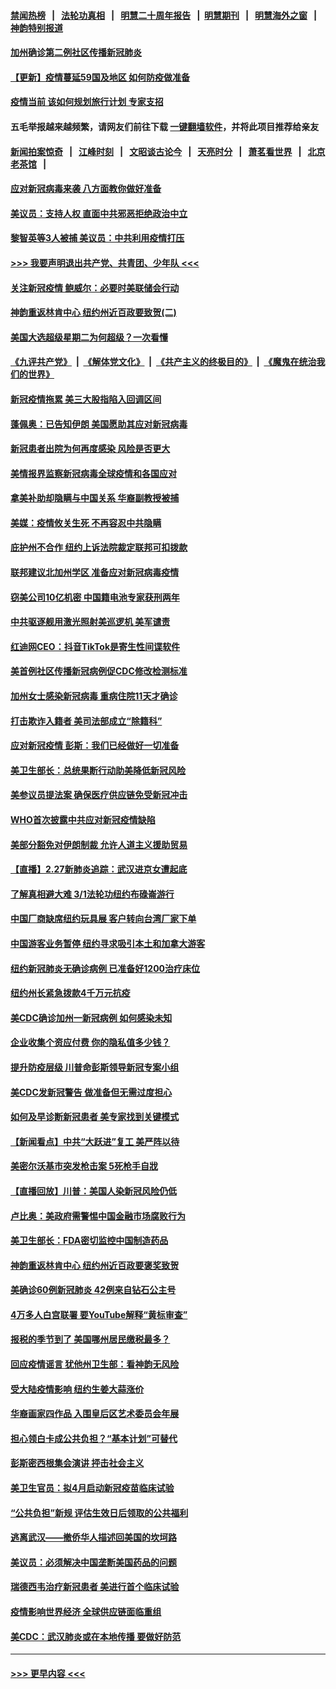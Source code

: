 #### [禁闻热榜](热点新闻.md?=0)  &nbsp;&nbsp;|&nbsp;&nbsp; [法轮功真相](https://github.com/gfw-breaker/truth/blob/master/README.md?=0) &nbsp;&nbsp;|&nbsp;&nbsp; [明慧二十周年报告](https://github.com/gfw-breaker/mh-reports/blob/master/README.md?=0) &nbsp;&nbsp;|&nbsp;&nbsp;[明慧期刊](https://github.com/gfw-breaker/mh-qikan) &nbsp;&nbsp;|&nbsp;&nbsp; [明慧海外之窗](https://github.com/gfw-breaker/mh-news/blob/master/README.md?=0) &nbsp;&nbsp;|&nbsp;&nbsp; [神韵特别报道](https://github.com/gfw-breaker/mh-news/blob/master/shenyun.md?=0)
#### [加州确诊第二例社区传播新冠肺炎](../pages/nsc412/n11904070.md?t=02291031) 
#### [【更新】疫情蔓延59国及地区 如何防疫做准备](../pages/nsc412/n11890652.md?t=02291031) 
#### [疫情当前 该如何规划旅行计划 专家支招](../pages/nsc412/n11903865.md?t=02291031) 
#### 五毛举报越来越频繁，请网友们前往下载 [一键翻墙软件](https://github.com/gfw-breaker/ssr-accounts)，并将此项目推荐给亲友
#### [新闻拍案惊奇](https://github.com/gfw-breaker/banned-news/blob/master/pages/link4.md) &nbsp;&nbsp;|&nbsp;&nbsp; [江峰时刻](https://github.com/gfw-breaker/banned-news/blob/master/pages/link4.md) &nbsp;&nbsp;|&nbsp;&nbsp; [文昭谈古论今](https://github.com/gfw-breaker/banned-news/blob/master/pages/link4.md) &nbsp;&nbsp;|&nbsp;&nbsp; [天亮时分](https://github.com/gfw-breaker/banned-news/blob/master/pages/link4.md) &nbsp;&nbsp;|&nbsp;&nbsp; [萧茗看世界](https://github.com/gfw-breaker/banned-news/blob/master/pages/link4.md) &nbsp;&nbsp;|&nbsp;&nbsp; [北京老茶馆](https://github.com/gfw-breaker/banned-news/blob/master/pages/link4.md) &nbsp;&nbsp;|&nbsp;&nbsp; 
#### [应对新冠病毒来袭 八方面教你做好准备](../pages/nsc412/n11903736.md?t=02291031) 
#### [美议员：支持人权 直面中共邪恶拒绝政治中立](../pages/nsc412/n11903790.md?t=02291031) 
#### [黎智英等3人被捕 美议员：中共利用疫情打压](../pages/nsc412/n11903768.md?t=02291031) 
#### [>>> 我要声明退出共产党、共青团、少年队 <<<](https://github.com/begood0513/goodnews/blob/master/quit/letter.md) 
#### [关注新冠疫情 鲍威尔：必要时美联储会行动](../pages/nsc412/n11903672.md?t=02291031) 
#### [神韵重返林肯中心 纽约州近百政要致贺(二)](../pages/nsc412/n11897500.md?t=02291031) 
#### [美国大选超级星期二为何超级？一次看懂](../pages/nsc412/n11903490.md?t=02291031) 
#### [《九评共产党》](https://github.com/begood0513/9ping.md/blob/master/README.md) &nbsp;|&nbsp; [《解体党文化》](../../../../jtdwh.md/blob/master/README.md)  &nbsp;|&nbsp; [《共产主义的终极目的》](../../../../gczydzjmd.md/blob/master/README.md) &nbsp;|&nbsp; [《魔鬼在统治我们的世界》](../../../../mgztzwmdsj.md/blob/master/README.md) 
#### [新冠疫情拖累 美三大股指陷入回调区间](../pages/nsc412/n11903211.md?t=02291031) 
#### [蓬佩奥：已告知伊朗 美国愿助其应对新冠病毒](../pages/nsc412/n11903212.md?t=02291031) 
#### [新冠患者出院为何再度感染 风险是否更大](../pages/nsc412/n11903262.md?t=02291031) 
#### [美情报界监察新冠病毒全球疫情和各国应对](../pages/nsc412/n11903098.md?t=02291031) 
#### [拿美补助却隐瞒与中国关系 华裔副教授被捕](../pages/nsc412/n11901687.md?t=02291031) 
#### [美媒：疫情攸关生死 不再容忍中共隐瞒](../pages/nsc412/n11901694.md?t=02291031) 
#### [庇护州不合作  纽约上诉法院裁定联邦可扣拨款](../pages/nsc412/n11902238.md?t=02291031) 
#### [联邦建议北加州学区 准备应对新冠病毒疫情](../pages/nsc412/n11902448.md?t=02291031) 
#### [窃美公司10亿机密 中国籍电池专家获刑两年](../pages/nsc412/n11901996.md?t=02291031) 
#### [中共驱逐舰用激光照射美巡逻机 美军谴责](../pages/nsc412/n11901964.md?t=02291031) 
#### [红迪网CEO：抖音TikTok是寄生性间谍软件](../pages/nsc412/n11901675.md?t=02291031) 
#### [美首例社区传播新冠病例促CDC修改检测标准](../pages/nsc412/n11901490.md?t=02291031) 
#### [加州女士感染新冠病毒 重病住院11天才确诊](../pages/nsc412/n11901246.md?t=02291031) 
#### [打击欺诈入籍者 美司法部成立“除籍科”](../pages/nsc412/n11901364.md?t=02291031) 
#### [应对新冠疫情 彭斯：我们已经做好一切准备](../pages/nsc412/n11901268.md?t=02291031) 
#### [美卫生部长：总统果断行动助美降低新冠风险](../pages/nsc412/n11900906.md?t=02291031) 
#### [美参议员提法案 确保医疗供应链免受新冠冲击](../pages/nsc412/n11901144.md?t=02291031) 
#### [WHO首次披露中共应对新冠疫情缺陷](../pages/nsc412/n11900978.md?t=02291031) 
#### [美部分豁免对伊朗制裁 允许人道主义援助贸易](../pages/nsc412/n11900859.md?t=02291031) 
#### [【直播】2.27新肺炎追踪：武汉进京女遭起底](../pages/nsc412/n11900415.md?t=02291031) 
#### [了解真相避大难  3/1法轮功纽约布碌崙游行](../pages/nsc412/n11899501.md?t=02291031) 
#### [中国厂商缺席纽约玩具展  客户转向台湾厂家下单](../pages/nsc412/n11899505.md?t=02291031) 
#### [中国游客业务暂停  纽约寻求吸引本土和加拿大游客](../pages/nsc412/n11899492.md?t=02291031) 
#### [纽约新冠肺炎无确诊病例  已准备好1200治疗床位](../pages/nsc412/n11899474.md?t=02291031) 
#### [纽约州长紧急拨款4千万元抗疫](../pages/nsc412/n11899477.md?t=02291031) 
#### [美CDC确诊加州一新冠病例 如何感染未知](../pages/nsc412/n11899165.md?t=02291031) 
#### [企业收集个资应付费 你的隐私值多少钱？](../pages/nsc412/n11898097.md?t=02291031) 
#### [提升防疫层级 川普命彭斯领导新冠专案小组](../pages/nsc412/n11898934.md?t=02291031) 
#### [美CDC发新冠警告 做准备但无需过度担心](../pages/nsc412/n11898923.md?t=02291031) 
#### [如何及早诊断新冠患者 美专家找到关键模式](../pages/nsc412/n11898626.md?t=02291031) 
#### [【新闻看点】中共“大跃进”复工 美严阵以待](../pages/nsc412/n11898221.md?t=02291031) 
#### [美密尔沃基市突发枪击案 5死枪手自戕](../pages/nsc412/n11898687.md?t=02291031) 
#### [【直播回放】川普：美国人染新冠风险仍低](../pages/nsc412/n11898088.md?t=02291031) 
#### [卢比奥：美政府需警惕中国金融市场腐败行为](../pages/nsc412/n11898327.md?t=02291031) 
#### [美卫生部长：FDA密切监控中国制造药品](../pages/nsc412/n11898231.md?t=02291031) 
#### [神韵重返林肯中心 纽约州近百政要褒奖致贺](../pages/nsc412/n11893366.md?t=02291031) 
#### [美确诊60例新冠肺炎 42例来自钻石公主号](../pages/nsc412/n11898098.md?t=02291031) 
#### [4万多人白宫联署 要YouTube解释“黄标审查”](../pages/nsc412/n11897803.md?t=02291031) 
#### [报税的季节到了 美国哪州居民缴税最多？](../pages/nsc412/n11897626.md?t=02291031) 
#### [回应疫情谣言 犹他州卫生部：看神韵无风险](../pages/nsc412/n11896078.md?t=02291031) 
#### [受大陆疫情影响  纽约生姜大蒜涨价](../pages/nsc412/n11896485.md?t=02291031) 
#### [华裔画家四作品  入围皇后区艺术委员会年展](../pages/nsc412/n11896497.md?t=02291031) 
#### [担心领白卡成公共负担？“基本计划”可替代](../pages/nsc412/n11896478.md?t=02291031) 
#### [彭斯密西根集会演讲 抨击社会主义](../pages/nsc412/n11896543.md?t=02291031) 
#### [美卫生官员：拟4月启动新冠疫苗临床试验](../pages/nsc412/n11896357.md?t=02291031) 
#### [“公共负担”新规  评估生效日后领取的公共福利](../pages/nsc412/n11893847.md?t=02291031) 
#### [逃离武汉——撤侨华人描述回美国的坎坷路](../pages/nsc412/n11895897.md?t=02291031) 
#### [美议员：必须解决中国垄断美国药品的问题](../pages/nsc412/n11895991.md?t=02291031) 
#### [瑞德西韦治疗新冠患者 美进行首个临床试验](../pages/nsc412/n11895845.md?t=02291031) 
#### [疫情影响世界经济 全球供应链面临重组](../pages/nsc412/n11895634.md?t=02291031) 
#### [美CDC：武汉肺炎或在本地传播 要做好防范](../pages/nsc412/n11895597.md?t=02291031) 

----
#### [ >>> 更早内容 <<< ](../indexes/nsc412-earlier.md)
